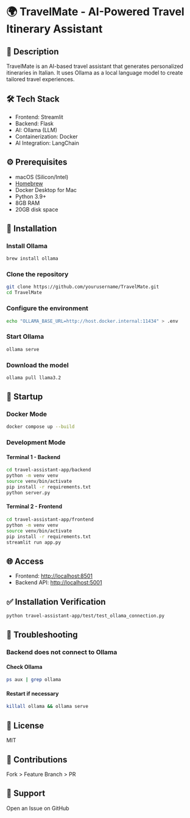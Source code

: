 
# 🌍 TravelMate - AI-Powered Travel Itinerary Assistant

## 📝 Description
TravelMate is an AI-based travel assistant that generates personalized itineraries in Italian. It uses Ollama as a local language model to create tailored travel experiences.

## 🛠 Tech Stack
- Frontend: Streamlit
- Backend: Flask
- AI: Ollama (LLM)
- Containerization: Docker
- AI Integration: LangChain

## ⚙️ Prerequisites
- macOS (Silicon/Intel)
- [Homebrew](https://brew.sh)
- Docker Desktop for Mac
- Python 3.9+
- 8GB RAM
- 20GB disk space

## 🚀 Installation

### Install Ollama
```bash
brew install ollama
```

### Clone the repository
```bash
git clone https://github.com/yourusername/TravelMate.git
cd TravelMate
```

### Configure the environment
```bash
echo "OLLAMA_BASE_URL=http://host.docker.internal:11434" > .env
```

### Start Ollama
```bash
ollama serve
```

### Download the model
```bash
ollama pull llama3.2
```

## 🏃 Startup
### Docker Mode
```bash
docker compose up --build
```

### Development Mode
#### Terminal 1 - Backend
```bash
cd travel-assistant-app/backend
python -m venv venv
source venv/bin/activate
pip install -r requirements.txt
python server.py
```

#### Terminal 2 - Frontend
```bash
cd travel-assistant-app/frontend
python -m venv venv
source venv/bin/activate
pip install -r requirements.txt
streamlit run app.py
```

## 🌐 Access
- Frontend: [http://localhost:8501](http://localhost:8501)
- Backend API: [http://localhost:5001](http://localhost:5001)

## ✅ Installation Verification
```bash
python travel-assistant-app/test/test_ollama_connection.py
```

## 🔧 Troubleshooting
### Backend does not connect to Ollama
#### Check Ollama
```bash
ps aux | grep ollama
```
#### Restart if necessary
```bash
killall ollama && ollama serve
```

## 📖 License
MIT

## 🤝 Contributions
Fork > Feature Branch > PR

## 💬 Support
Open an Issue on GitHub

